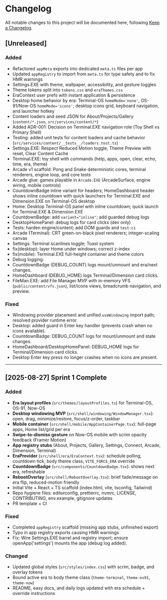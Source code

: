 # Changelog
All notable changes to this project will be documented here, following [Keep a Changelog](https://keepachangelog.com/en/1.0.0/).

## [Unreleased]
### Added
- Refactored `appMeta` exports into dedicated `meta.ts` files per app  
- Updated `appRegistry` to import from `meta.ts` for type safety and to fix HMR warnings  
- Settings.EXE with theme, wallpaper, accessibility, and gesture toggles
- Theme tokens split into `tokens.css` and `eraThemes.css`
- EraContext user prefs with instant application & persistence
 - Desktop home behavior by era: Terminal-OS `homeMode='none'`, OS-91/Now-OS `homeMode='icons'`; desktop icons grid, keyboard navigation, and launcher hotkey
 - Content loaders and seed JSON for About/Projects/Gallery (`content/*.json`, `src/services/content/*`)
 - Added ADR-001: Decision on Terminal.EXE navigation role (Toy Shell vs Primary Shell)
 - Testing: added unit tests for content loaders and cache behavior (`src/services/content/__tests__/loaders.test.ts`)
 - Settings.EXE: Respect Reduced Motion toggle, Theme Preview with reset, Clear Content Cache
 - Terminal.EXE: toy shell with commands (help, apps, open, clear, echo, time, era, theme)
 - Arcade v1 scaffold: Pong and Snake deterministic cores, terminal renderers, engine loop, and core tests
 - Arcade glue: games playable in `Arcade.EXE` (ArcadeSurface, engine wiring, mobile controls)
 - CountdownBadge inline variant for headers; HomeDashboard header shows inline countdown with quick launchers for Terminal.EXE and Dimension.EXE on Terminal-OS desktop
- Home: Desktop Terminal-OS panel with inline countdown; quick launch for Terminal.EXE & Dimension.EXE
- CountdownBadge: add `variant="inline"`; add guarded debug logs
- DesktopHomePanel: debug logs for card clicks (dev only)
- Tests: harden engine/content; add DOM guards and `test:ci`
- Arcade (Terminal): CRT green-on-black pixel renderers; integer-scaling canvas
- Settings: Terminal scanlines toggle; Toast system
- fix(desktop): layer Home under windows; correct z-index
- fix(mobile): Terminal.EXE full-height container and theme colors
 - Debug logging:
 - CountdownBadge (DEBUG_COUNT) logs mount/unmount and era/next changes.
 - HomeDashboard (DEBUG_HOME) logs Terminal/Dimension card clicks.
 - FileMan.EXE: add File Manager MVP with in-memory VFS (`public/content/vfs.json`), list/icons views, breadcrumb navigation, and preview.
### Fixed
 - Windowing provider placement and unified `useWindowing` import path; resolved provider runtime error
 - Desktop: added guard in Enter key handler (prevents crash when no icons available).
 - CountdownBadge: DEBUG_COUNT logs for mount/unmount and state changes.
 - HomeDashboard/DesktopHomePanel: DEBUG_HOME logs for Terminal/Dimension card clicks.
 - Desktop Enter key press no longer crashes when no icons are present.

---

## [2025-08-27] Sprint 1 Complete
### Added
- **Era layout profiles** (`src/themes/layoutProfiles.ts`) for Terminal-OS, OS-91, Now-OS  
- **Desktop windowing MVP** (`src/shell/windowing/WindowManager.tsx`): open, drag, minimize/restore, focus/z-order, taskbar  
- **Mobile container** (`src/shell/mobile/AppContainerPage.tsx`): full-page apps, Home list/grid per era  
- **Swipe-to-dismiss gesture** on Now-OS mobile with scrim opacity feedback (Framer Motion)  
- **App registry stubs** (About, Projects, Gallery, Settings, Connect, Arcade, Dimension, Terminal)  
- **EraProvider** (`src/shell/era/EraContext.tsx`): schedule polling, countdown tick, body theme class, `VITE_FORCE_ERA` override  
- **CountdownBadge** (`src/components/CountdownBadge.tsx`): shows next era, refreshable  
- **RebootOverlay** (`src/shell/RebootOverlay.tsx`): brief fade/message on era flip, reduced-motion friendly  
- Initial Vite + React + TS scaffold (index.html, vite, tsconfig, Tailwind)  
- Repo hygiene files: editorconfig, prettierrc, nvmrc, LICENSE, CONTRIBUTING, env.example, gitignore updates  
- PR template + CI  

### Fixed
- Completed `appRegistry` scaffold (missing app stubs, unfinished export)  
- Typo in app registry exports causing HMR warnings  
- Fix: Wire Settings.EXE barrel and registry import; ensure openApp('settings') mounts the app (debug log added).

### Changed
- Updated global styles (`src/styles/index.css`) with scrim, badge, and overlay tokens  
- Bound active era to body theme class (`theme-terminal`, `theme-os91`, `theme-now`)  
- README, easy docs, and daily logs updated with era schedule + override instructions  